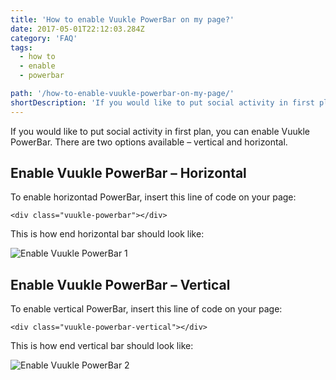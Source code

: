 ```yaml
---
title: 'How to enable Vuukle PowerBar on my page?'
date: 2017-05-01T22:12:03.284Z
category: 'FAQ'
tags:
  - how to
  - enable
  - powerbar

path: '/how-to-enable-vuukle-powerbar-on-my-page/'
shortDescription: 'If you would like to put social activity in first plan, you can enable Vuukle PowerBar. There are two options available – vertical and horizontal.'
---
```


If you would like to put social activity in first plan, you can enable Vuukle PowerBar. There are two options available – vertical and horizontal.

## Enable Vuukle PowerBar – Horizontal

To enable horizontad PowerBar, insert this line of code on your page:

`<div class="vuukle-powerbar"></div>`

This is how end horizontal bar should look like:

![Enable Vuukle PowerBar 1](/img/how-to-enable-vuukle-powerbar-on-my-page-img-1.jpg)

## Enable Vuukle PowerBar – Vertical

To enable vertical PowerBar, insert this line of code on your page:

`<div class="vuukle-powerbar-vertical"></div>`

This is how end vertical bar should look like:

![Enable Vuukle PowerBar 2](/img/how-to-enable-vuukle-powerbar-on-my-page-img-2.jpg)
